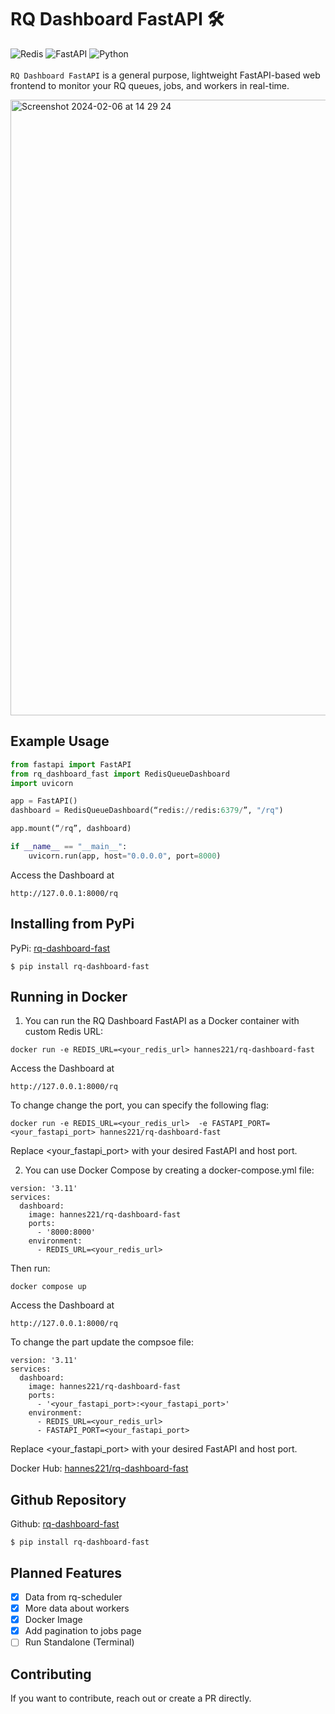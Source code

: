 # RQ Dashboard FastAPI <span>&#x1F6E0;</span>

![Redis](https://img.shields.io/badge/redis-%23DD0031.svg?style=for-the-badge&logo=redis&logoColor=white)
![FastAPI](https://img.shields.io/badge/FastAPI-005571?style=for-the-badge&logo=fastapi)
![Python](https://img.shields.io/badge/python-3670A0?style=for-the-badge&logo=python&logoColor=ffdd54)
<br />
<br />
`RQ Dashboard FastAPI` is a general purpose, lightweight FastAPI-based web frontend to monitor your RQ queues, jobs, and workers in real-time.

<img width="985" alt="Screenshot 2024-02-06 at 14 29 24" src="https://github.com/Hannes221/rq-dashboard-fast/assets/115920878/430c76b4-226a-43d2-9089-985a8e069ba5">

## Example Usage

```python
from fastapi import FastAPI
from rq_dashboard_fast import RedisQueueDashboard
import uvicorn

app = FastAPI()
dashboard = RedisQueueDashboard(“redis://redis:6379/”, "/rq")

app.mount(“/rq”, dashboard)

if __name__ == "__main__":
    uvicorn.run(app, host="0.0.0.0", port=8000)
```

Access the Dashboard at

```
http://127.0.0.1:8000/rq
```

## Installing from PyPi
PyPi: [rq-dashboard-fast](https://pypi.org/project/rq-dashboard-fast/)
```
$ pip install rq-dashboard-fast
```

## Running in Docker

1. You can run the RQ Dashboard FastAPI as a Docker container with custom Redis URL:

```
docker run -e REDIS_URL=<your_redis_url> hannes221/rq-dashboard-fast

```

Access the Dashboard at

```
http://127.0.0.1:8000/rq
```

To change change the port, you can specify the following flag:

```
docker run -e REDIS_URL=<your_redis_url>  -e FASTAPI_PORT=<your_fastapi_port> hannes221/rq-dashboard-fast
```

Replace <your_fastapi_port> with your desired FastAPI and host port.

2. You can use Docker Compose by creating a docker-compose.yml file:

```
version: '3.11'
services:
  dashboard:
    image: hannes221/rq-dashboard-fast
    ports:
      - '8000:8000'
    environment:
      - REDIS_URL=<your_redis_url>
```

Then run:

```
docker compose up
```

Access the Dashboard at

```
http://127.0.0.1:8000/rq
```

To change the part update the compsoe file:

```
version: '3.11'
services:
  dashboard:
    image: hannes221/rq-dashboard-fast
    ports:
      - '<your_fastapi_port>:<your_fastapi_port>'
    environment:
      - REDIS_URL=<your_redis_url>
      - FASTAPI_PORT=<your_fastapi_port>
```

Replace <your_fastapi_port> with your desired FastAPI and host port.

Docker Hub: [hannes221/rq-dashboard-fast](https://hub.docker.com/r/hannes221/rq-dashboard-fast)

## Github Repository

Github: [rq-dashboard-fast](https://github.com/Hannes221/rq-dashboard-fast)

```
$ pip install rq-dashboard-fast
```

## Planned Features

- [x] Data from rq-scheduler
- [x] More data about workers
- [x] Docker Image
- [x] Add pagination to jobs page
- [ ] Run Standalone (Terminal)

## Contributing

If you want to contribute, reach out or create a PR directly.
